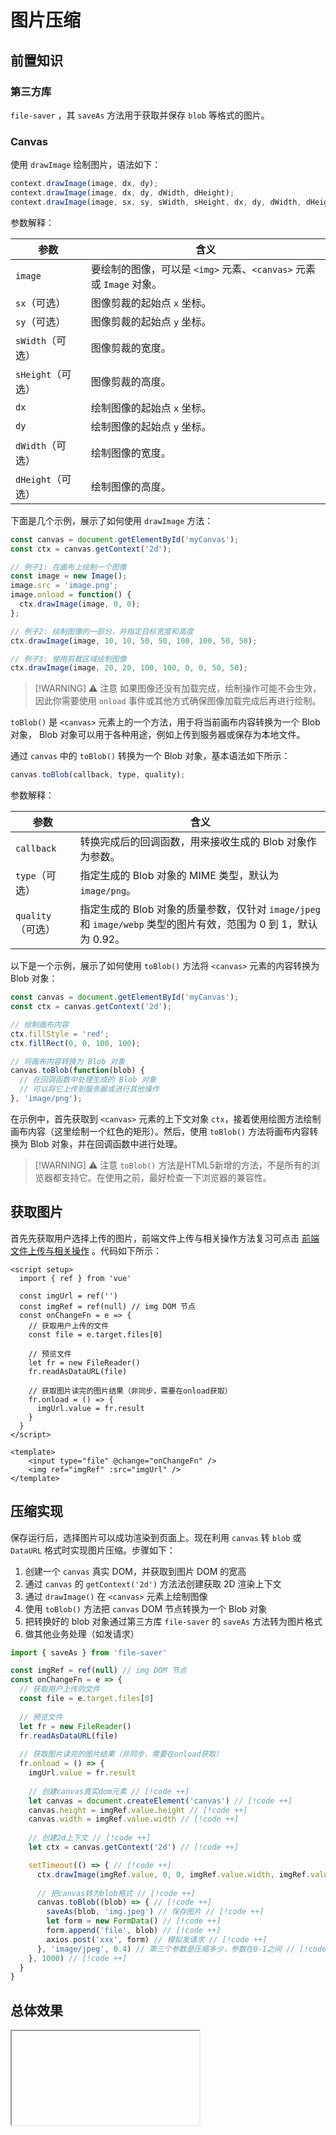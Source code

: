 # 图片压缩

## 前置知识

### 第三方库

`file-saver` ，其 `saveAs` 方法用于获取并保存 `blob` 等格式的图片。

### Canvas

使用 `drawImage` 绘制图片，语法如下：

```js
context.drawImage(image, dx, dy);
context.drawImage(image, dx, dy, dWidth, dHeight);
context.drawImage(image, sx, sy, sWidth, sHeight, dx, dy, dWidth, dHeight);
```

参数解释：

| 参数            | 含义                                                         |
| --------------- | ------------------------------------------------------------ |
| `image`           | 要绘制的图像，可以是 `<img>` 元素、`<canvas>` 元素或 `Image` 对象。 |
| `sx`（可选）      | 图像剪裁的起始点 `x` 坐标。        |
| `sy`（可选）      | 图像剪裁的起始点 `y` 坐标。        |
| `sWidth`（可选）  | 图像剪裁的宽度。                 |
| `sHeight`（可选） | 图像剪裁的高度。                 |
| `dx`              | 绘制图像的起始点 `x` 坐标。        |
| `dy`              | 绘制图像的起始点 `y` 坐标。        |
| `dWidth`（可选）  | 绘制图像的宽度。                 |
| `dHeight`（可选） | 绘制图像的高度。                 |

下面是几个示例，展示了如何使用 `drawImage` 方法：

```js
const canvas = document.getElementById('myCanvas');
const ctx = canvas.getContext('2d');

// 例子1: 在画布上绘制一个图像
const image = new Image();
image.src = 'image.png';
image.onload = function() {
  ctx.drawImage(image, 0, 0);
};

// 例子2: 绘制图像的一部分，并指定目标宽度和高度
ctx.drawImage(image, 10, 10, 50, 50, 100, 100, 50, 50);

// 例子3: 使用剪裁区域绘制图像
ctx.drawImage(image, 20, 20, 100, 100, 0, 0, 50, 50);
```

> [!WARNING] ⚠ 注意
> 如果图像还没有加载完成，绘制操作可能不会生效，因此你需要使用 `onload` 事件或其他方式确保图像加载完成后再进行绘制。

`toBlob()` 是 `<canvas>` 元素上的一个方法，用于将当前画布内容转换为一个 Blob 对象， Blob 对象可以用于各种用途，例如上传到服务器或保存为本地文件。

通过 `canvas` 中的 `toBlob()` 转换为一个 Blob 对象，基本语法如下所示：

```js
canvas.toBlob(callback, type, quality);
```

参数解释：

| 参数            | 含义                                                         |
| --------------- | ------------------------------------------------------------ |
| `callback`        | 转换完成后的回调函数，用来接收生成的 Blob 对象作为参数。     |
| `type`（可选）    | 指定生成的 Blob 对象的 MIME 类型，默认为 `image/png`。       |
| `quality`（可选） | 指定生成的 Blob 对象的质量参数，仅针对 `image/jpeg` 和 `image/webp` 类型的图片有效，范围为 0 到 1，默认为 0.92。 |

以下是一个示例，展示了如何使用 `toBlob()` 方法将 `<canvas>` 元素的内容转换为 Blob 对象：

```js
const canvas = document.getElementById('myCanvas');
const ctx = canvas.getContext('2d');

// 绘制画布内容
ctx.fillStyle = 'red';
ctx.fillRect(0, 0, 100, 100);

// 将画布内容转换为 Blob 对象
canvas.toBlob(function(blob) {
  // 在回调函数中处理生成的 Blob 对象
  // 可以将它上传到服务器或进行其他操作
}, 'image/png');
```

在示例中，首先获取到 `<canvas>` 元素的上下文对象 `ctx`，接着使用绘图方法绘制画布内容（这里绘制一个红色的矩形）。然后，使用 `toBlob()` 方法将画布内容转换为 Blob 对象，并在回调函数中进行处理。

> [!WARNING] ⚠ 注意
> `toBlob()` 方法是HTML5新增的方法，不是所有的浏览器都支持它。在使用之前，最好检查一下浏览器的兼容性。

## 获取图片

首先先获取用户选择上传的图片，前端文件上传与相关操作方法复习可点击 [前端文件上传与相关操作](/study/operate/功能操作与实现/前端文件上传与相关操作) 。代码如下所示：

```vue
<script setup>
  import { ref } from 'vue'
    
  const imgUrl = ref('')
  const imgRef = ref(null) // img DOM 节点
  const onChangeFn = e => {
    // 获取用户上传的文件
    const file = e.target.files[0]
        
    // 预览文件
    let fr = new FileReader()
    fr.readAsDataURL(file)
        
    // 获取图片读完的图片结果（非同步，需要在onload获取）
    fr.onload = () => {
      imgUrl.value = fr.result
    }
  }
</script>

<template>
	<input type="file" @change="onChangeFn" />
	<img ref="imgRef" :src="imgUrl" />
</template>
```

## 压缩实现

保存运行后，选择图片可以成功渲染到页面上。现在利用 `canvas` 转 `blob` 或 `DataURL` 格式时实现图片压缩。步骤如下：

1. 创建一个 `canvas` 真实 DOM，并获取到图片 DOM 的宽高
2. 通过 `canvas` 的 `getContext('2d')` 方法法创建获取 2D 渲染上下文
3. 通过 `drawImage()` 在 `<canvas>` 元素上绘制图像
4. 使用 `toBlob()` 方法把 `canvas` DOM 节点转换为一个 Blob 对象
5. 把转换好的 blob 对象通过第三方库 `file-saver` 的 `saveAs` 方法转为图片格式
6. 做其他业务处理（如发请求）

```js
import { saveAs } from 'file-saver'

const imgRef = ref(null) // img DOM 节点
const onChangeFn = e => {
  // 获取用户上传的文件
  const file = e.target.files[0]
        
  // 预览文件
  let fr = new FileReader()
  fr.readAsDataURL(file)
        
  // 获取图片读完的图片结果（非同步，需要在onload获取）
  fr.onload = () => {
    imgUrl.value = fr.result
    
    // 创建canvas真实dom元素 // [!code ++]
    let canvas = document.createElement('canvas') // [!code ++]
    canvas.height = imgRef.value.height // [!code ++]
    canvas.width = imgRef.value.width // [!code ++]
        
    // 创建2d上下文 // [!code ++]
    let ctx = canvas.getContext('2d') // [!code ++]

    setTimeout(() => { // [!code ++]
      ctx.drawImage(imgRef.value, 0, 0, imgRef.value.width, imgRef.value.height) // [!code ++]
      
      // 把canvas转为blob格式 // [!code ++]
      canvas.toBlob((blob) => { // [!code ++]
        saveAs(blob, 'img.jpeg') // 保存图片 // [!code ++]
        let form = new FormData() // [!code ++]
        form.append('file', blob) // [!code ++]
        axios.post('xxx', form) // 模拟发请求 // [!code ++]
      }, 'image/jpeg', 0.4) // 第三个参数是压缩多少，参数在0-1之间 // [!code ++]
    }, 1000) // [!code ++]
  }
}
```


## 总体效果
<Iframe url="https://duyidao.github.io/blogweb/#/info/canvas/compress" />